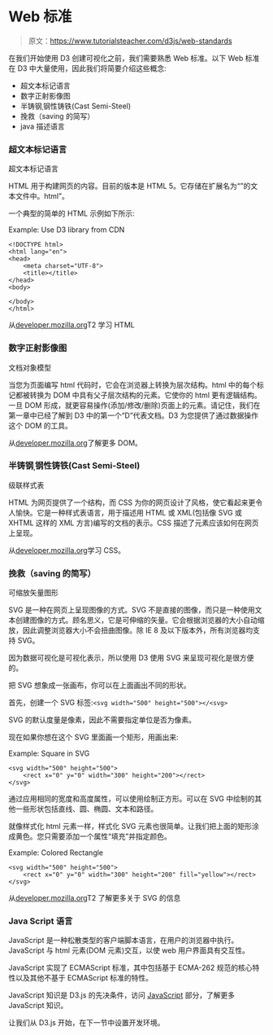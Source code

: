 # Web 标准

> 原文：<https://www.tutorialsteacher.com/d3js/web-standards>

在我们开始使用 D3 创建可视化之前，我们需要熟悉 Web 标准。以下 Web 标准在 D3 中大量使用，因此我们将简要介绍这些概念:

*   超文本标记语言
*   数字正射影像图
*   半铸钢ˌ钢性铸铁(Cast Semi-Steel)
*   挽救（saving 的简写）
*   java 描述语言

### 超文本标记语言

超文本标记语言

HTML 用于构建网页的内容。目前的版本是 HTML 5。它存储在扩展名为“”的文本文件中。html”。

一个典型的简单的 HTML 示例如下所示:

Example: Use D3 library from CDN

```
<!DOCTYPE html>
<html lang="en">
<head>
    <meta charset="UTF-8">
    <title></title>
</head>
<body>

</body>
</html>
```

从[developer.mozilla.org](https://developer.mozilla.org/en-US/docs/Web/HTML)T2 学习 HTML

### 数字正射影像图

文档对象模型

当您为页面编写 html 代码时，它会在浏览器上转换为层次结构。html 中的每个标记都被转换为 DOM 中具有父子层次结构的元素。它使你的 html 更有逻辑结构。一旦 DOM 形成，就更容易操作(添加/修改/删除)页面上的元素。请记住，我们在第一章中已经了解到 D3 中的第一个“D”代表文档。D3 为您提供了通过数据操作这个 DOM 的工具。

从[developer.mozilla.org](https://developer.mozilla.org/en-US/docs/Web/API/Document_Object_Model/Introduction)了解更多 DOM。

### 半铸钢ˌ钢性铸铁(Cast Semi-Steel)

级联样式表

HTML 为网页提供了一个结构，而 CSS 为你的网页设计了风格，使它看起来更令人愉快。它是一种样式表语言，用于描述用 HTML 或 XML(包括像 SVG 或 XHTML 这样的 XML 方言)编写的文档的表示。CSS 描述了元素应该如何在网页上呈现。

从[developer.mozilla.org](https://developer.mozilla.org/en-US/docs/Web/CSS)学习 CSS。

### 挽救（saving 的简写）

可缩放矢量图形

SVG 是一种在网页上呈现图像的方式。SVG 不是直接的图像，而只是一种使用文本创建图像的方式。顾名思义，它是可伸缩的矢量。它会根据浏览器的大小自动缩放，因此调整浏览器大小不会扭曲图像。除 IE 8 及以下版本外，所有浏览器均支持 SVG。

因为数据可视化是可视化表示，所以使用 D3 使用 SVG 来呈现可视化是很方便的。

把 SVG 想象成一张画布，你可以在上面画出不同的形状。

首先，创建一个 SVG 标签:`<svg width="500" height="500"></<svg>`

SVG 的默认度量是像素，因此不需要指定单位是否为像素。

现在如果你想在这个 SVG 里面画一个矩形，用<rect>画出来:</rect>

Example: Square in SVG

```
<svg width="500" height="500">
    <rect x="0" y="0" width="300" height="200"></rect>
</svg>
```

通过应用相同的宽度和高度属性，可以使用<rect>绘制正方形。可以在 SVG 中绘制的其他一些形状包括直线、圆、椭圆、文本和路径。</rect>

就像样式化 html 元素一样，样式化 SVG 元素也很简单。让我们把上面的矩形涂成黄色。您只需要添加一个属性“填充”并指定颜色。

Example: Colored Rectangle

```
<svg width="500" height="500">
    <rect x="0" y="0" width="300" height="200" fill="yellow"></rect>
</svg>
```

从[developer.mozilla.org](https://developer.mozilla.org/en-US/docs/Web/SVG)T2 了解更多关于 SVG 的信息

### Java Script 语言

JavaScript 是一种松散类型的客户端脚本语言，在用户的浏览器中执行。JavaScript 与 html 元素(DOM 元素)交互，以使 web 用户界面具有交互性。

JavaScript 实现了 ECMAScript 标准，其中包括基于 ECMA-262 规范的核心特性以及其他不基于 ECMAScript 标准的特性。

JavaScript 知识是 D3.js 的先决条件，访问 [JavaScript](/javascript) 部分，了解更多 JavaScript 知识。

让我们从 D3.js 开始，在下一节中设置开发环境。